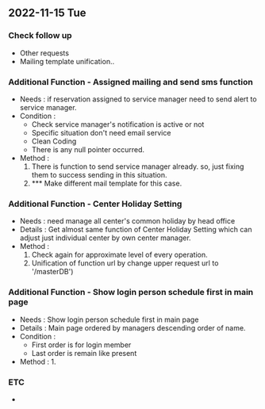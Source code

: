 ## 2022-11-15 Tue

### Check follow up
+ Other requests
+ Mailing template unification..

### Additional Function - Assigned mailing and send sms function
+ Needs : if reservation assigned to service manager need to send alert to service manager.
+ Condition : 
  + Check service manager's notification is active or not
  + Specific situation don't need email service
  + Clean Coding
  + There is any null pointer occurred.
+ Method :  
  1. There is function to send service manager already. so, just fixing them to success sending in this situation.
  2. *** Make different mail template for this case.

### Additional Function - Center Holiday Setting
+ Needs : need manage all center's common holiday by head office
+ Details : Get almost same function of Center Holiday Setting which can adjust just individual center by own center manager.
+ Method :
  1. Check again for approximate level of every operation.
  2. Unification of function url by change upper request url to '/masterDB')

### Additional Function - Show login person schedule first in main page
+ Needs : Show login person schedule first in main page 
+ Details : Main page ordered by managers descending order of name.
+ Condition :
  + First order is for login member
  + Last order is remain like present
+ Method :
  1.  

### ETC
+ 